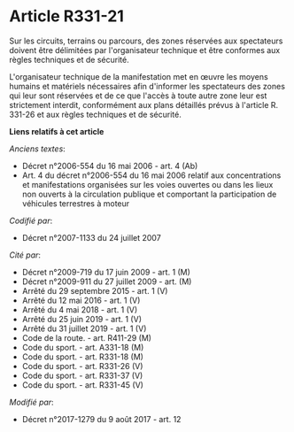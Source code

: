 # Article R331-21

Sur les circuits, terrains ou parcours, des zones réservées aux spectateurs doivent être délimitées par l'organisateur
technique et être conformes aux règles techniques et de sécurité. 

L'organisateur technique de la manifestation met en œuvre les moyens humains et matériels nécessaires afin d'informer les
spectateurs des zones qui leur sont réservées et de ce que l'accès à toute autre zone leur est strictement interdit,
conformément aux plans détaillés prévus à l'article R. 331-26 et aux règles techniques et de sécurité.

**Liens relatifs à cet article**

_Anciens textes_:

  - Décret n°2006-554 du 16 mai 2006 - art. 4 (Ab)
  - Art. 4 du décret n°2006-554 du 16 mai 2006 relatif aux concentrations et manifestations organisées sur les voies ouvertes ou dans les lieux non ouverts à la circulation publique et comportant la participation de véhicules terrestres à moteur

_Codifié par_:

  - Décret n°2007-1133 du 24 juillet 2007

_Cité par_:

  - Décret n°2009-719 du 17 juin 2009 - art. 1 (M)
  - Décret n°2009-911 du 27 juillet 2009 - art. (M)
  - Arrêté du 29 septembre 2015 - art. 1 (V)
  - Arrêté du 12 mai 2016 - art. 1 (V)
  - Arrêté du 4 mai 2018 - art. 1 (V)
  - Arrêté du 25 juin 2019 - art. 1 (V)
  - Arrêté du 31 juillet 2019 - art. 1 (V)
  - Code de la route. - art. R411-29 (M)
  - Code du sport. - art. A331-18 (M)
  - Code du sport. - art. R331-18 (M)
  - Code du sport. - art. R331-26 (V)
  - Code du sport. - art. R331-37 (V)
  - Code du sport. - art. R331-45 (V)

_Modifié par_:

  - Décret n°2017-1279 du 9 août 2017 - art. 12
